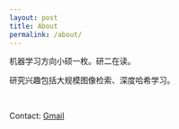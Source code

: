 ```yaml
---
layout: post
title: About
permalink: /about/
---
```


机器学习方向小硕一枚。研二在读。

研究兴趣包括大规模图像检索、深度哈希学习。

<br>

Contact: [Gmail](mailto:andywenzhi@gmail.com)